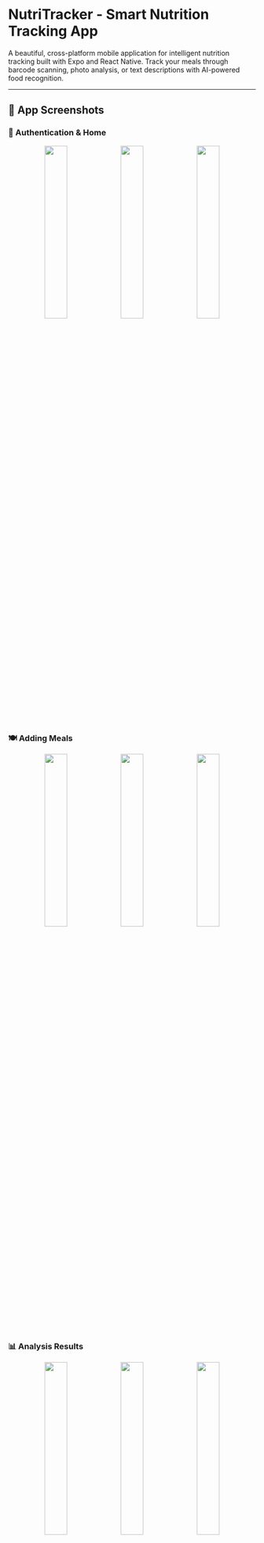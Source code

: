 # NutriTracker - Smart Nutrition Tracking App

A beautiful, cross-platform mobile application for intelligent nutrition tracking built with Expo and React Native. Track your meals through barcode scanning, photo analysis, or text descriptions with AI-powered food recognition.

---

## 📸 App Screenshots

### 🔐 Authentication & Home

<p align="center">
  <img src="./app-screens/Login.png" width="30%" />
  <img src="./app-screens/Register.png" width="30%" />
  <img src="./app-screens/Home.png" width="30%" />
</p>

### 🍽️ Adding Meals

<p align="center">
  <img src="./app-screens/Choose_How_To_Add_Food.png" width="30%" />
  <img src="./app-screens/Analyse_Text.png" width="30%" />
  <img src="./app-screens/Analyse_Image.png" width="30%" />
</p>

### 📊 Analysis Results

<p align="center">
  <img src="./app-screens/Results.png" width="30%" />
  <img src="./app-screens/Results2.png" width="30%" />
  <img src="./app-screens/Added_Meals.png" width="30%" />
</p>

### 📆 History & Profile

<p align="center">
  <img src="./app-screens/History.png" width="30%" />
  <img src="./app-screens/Profile.png" width="30%" />
  <img src="./app-screens/Update_Goals.png" width="30%" />
</p>

---
## ✨ Features

### 🍽️ Smart Meal Tracking
- **Barcode Scanning**: Instantly add packaged foods by scanning their barcodes
- **Photo Analysis**: Take photos of your meals for AI-powered food recognition
- **Text Description**: Describe what you ate and let AI analyze the nutritional content
- **Multiple Meal Types**: Track breakfast, lunch, dinner, and snacks separately

### 📊 Comprehensive Analytics
- **Daily Overview**: See your total calories and macronutrients at a glance
- **Meal History**: Browse your complete nutrition history by date
- **Nutritional Goals**: Set and track your daily nutrition targets
- **Macro Breakdown**: Detailed protein, carbs, and fat tracking

### 👤 User Management
- **Secure Authentication**: JWT-based login and registration
- **User Profiles**: Manage personal information and nutrition goals
- **Data Persistence**: All your data is securely stored and synced

### 🎨 Beautiful Design
- **Modern UI**: Clean, intuitive interface with smooth animations
- **Cross-Platform**: Works seamlessly on iOS, Android, and Web
- **Responsive Design**: Optimized for all screen sizes
- **Dark/Light Mode**: Automatic theme adaptation

## 🚀 Getting Started

### Prerequisites

- Node.js (v18 or higher)
- npm or yarn
- Expo CLI
- iOS Simulator (for iOS development)
- Android Studio (for Android development)

### Installation

1. **Clone the repository**
   ```bash
   git clone https://github.com/ainemehdi6/nutriscanpro-app.git
   cd nutriscanpro-app
   ```

2. **Install dependencies**
   ```bash
   npm install
   ```

3. **Set up environment variables**
   Create a `.env` file in the root directory:
   ```env
   EXPO_PUBLIC_API_URL=https://nutriscanpro-api.onrender.com/api
   ```
   or use clone the api https://github.com/ainemehdi6/nutriscanpro-api on your local 

4. **Start the development server**
   ```bash
   npm run dev
   ```
   or for Windows use
   ```bash
   npm run dev:win
   ```
   


5. **Run on your preferred platform**
   - Press `i` for iOS Simulator
   - Press `a` for Android Emulator
   - Press `w` for Web Browser
   - Scan QR code with Expo Go app for physical device

## 📱 Platform Support

| Platform | Status | Notes |
|----------|--------|-------|
| iOS | ✅ Full Support | Camera, barcode scanning, all features |
| Android | ✅ Full Support | Camera, barcode scanning, all features |
| Web | ✅ Full Support | Camera, barcode scanning, all features |

## 🏗️ Project Structure

```
nutrition-tracker/
├── app/                    # App routes (Expo Router)
│   ├── (tabs)/            # Tab navigation screens
│   │   ├── index.tsx      # Home screen
│   │   ├── history.tsx    # Meal history
│   │   └── profile.tsx    # User profile
│   ├── add-meal/          # Add meal flow
│   │   ├── index.tsx      # Method selection
│   │   ├── barcode.tsx    # Barcode scanner
│   │   ├── camera.tsx     # Photo capture
│   │   ├── description.tsx # Text input
│   │   └── results.tsx    # Analysis results
│   ├── auth/              # Authentication screens
│   │   ├── login.tsx      # Login screen
│   │   └── signup.tsx     # Registration screen
│   └── _layout.tsx        # Root layout
├── components/            # Reusable components
│   ├── Button.tsx         # Custom button component
│   ├── Input.tsx          # Custom input component
│   └── LoadingScreen.tsx  # Loading indicator
├── hooks/                 # Custom React hooks
│   ├── useAuth.ts         # Authentication hook
│   └── useFrameworkReady.ts # Framework initialization
├── services/              # API and external services
│   ├── api.ts             # API service layer
│   └── auth.ts            # Authentication service
├── types/                 # TypeScript type definitions
│   └── api.ts             # API response types
└── assets/                # Static assets
    └── images/            # App icons and images
```

## 🔧 Configuration

### Environment Variables

The app uses Expo's environment variable system. Create environment files for different stages:

- `.env` - Development defaults

Required variables:
```env
EXPO_PUBLIC_API_URL=https://nutriscanpro-api.onrender.com/api
EXPO_PUBLIC_API_KEY=your_api_key_here
```

### API Integration

The app connects to a REST API backend with the following main endpoints:

- `POST /auth/login` - User authentication
- `POST /auth/register` - User registration
- `GET /meals?page=${page}&limit=${limit}` - Get user history meals
- `GET /meals/date?date=YYYY-MM-DD` - Get user meals by date
- `GET /foods/barcode/${barcode}` - Get food by barcode
- `POST /ai-analysis/image` - Get foods by photo
- `POST /ai-analysis/text` - Get foods by description

## 🛠️ Development

### Available Scripts

```bash
npm run dev          # Start development server
npm run build:web    # Build for web production
npm run lint         # Run ESLint
```

## 📦 Dependencies

### Core Dependencies
- **Expo SDK 52.0.30** - Cross-platform development framework
- **Expo Router 4.0.17** - File-based routing system
- **React Native** - Mobile app framework
- **TypeScript** - Type safety and better development experience

## 🚀 Deployment

### Web Deployment
```bash
npm run build:web
# Deploy the dist/ folder to your web hosting service
```
---
Made with ❤️ by [El Mehdi EL AINE]

*Track your nutrition, transform your health!*